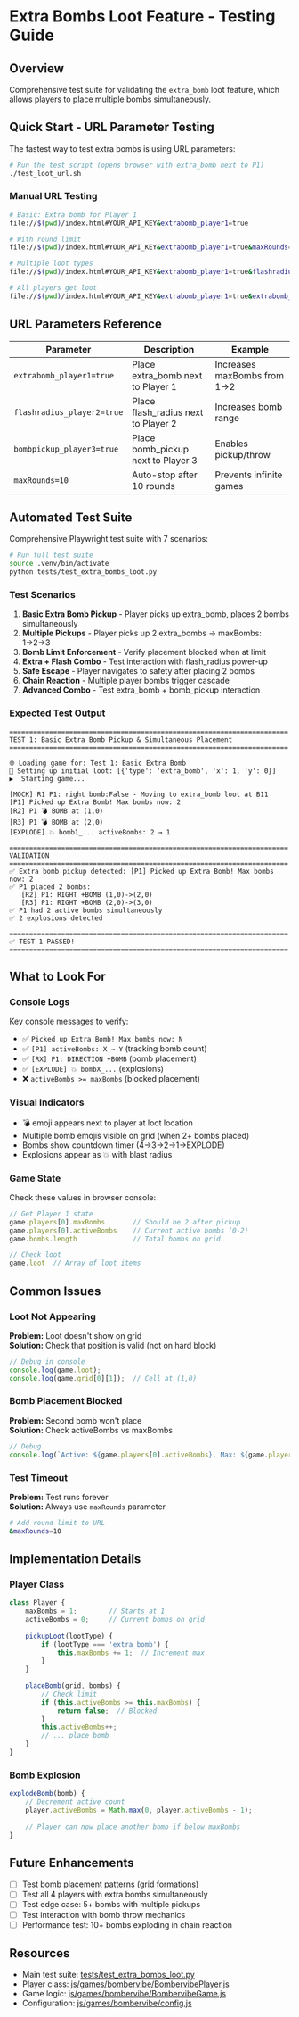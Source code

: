 # Extra Bombs Loot Feature - Testing Guide

## Overview

Comprehensive test suite for validating the `extra_bomb` loot feature, which allows players to place multiple bombs simultaneously.

## Quick Start - URL Parameter Testing

The fastest way to test extra bombs is using URL parameters:

```bash
# Run the test script (opens browser with extra_bomb next to P1)
./test_loot_url.sh
```

### Manual URL Testing

```bash
# Basic: Extra bomb for Player 1
file://$(pwd)/index.html#YOUR_API_KEY&extrabomb_player1=true

# With round limit
file://$(pwd)/index.html#YOUR_API_KEY&extrabomb_player1=true&maxRounds=10

# Multiple loot types
file://$(pwd)/index.html#YOUR_API_KEY&extrabomb_player1=true&flashradius_player2=true

# All players get loot
file://$(pwd)/index.html#YOUR_API_KEY&extrabomb_player1=true&extrabomb_player2=true&extrabomb_player3=true&extrabomb_player4=true
```

## URL Parameters Reference

| Parameter | Description | Example |
|-----------|-------------|---------|
| `extrabomb_player1=true` | Place extra_bomb next to Player 1 | Increases maxBombs from 1→2 |
| `flashradius_player2=true` | Place flash_radius next to Player 2 | Increases bomb range |
| `bombpickup_player3=true` | Place bomb_pickup next to Player 3 | Enables pickup/throw |
| `maxRounds=10` | Auto-stop after 10 rounds | Prevents infinite games |

## Automated Test Suite

Comprehensive Playwright test suite with 7 scenarios:

```bash
# Run full test suite
source .venv/bin/activate
python tests/test_extra_bombs_loot.py
```

### Test Scenarios

1. **Basic Extra Bomb Pickup** - Player picks up extra_bomb, places 2 bombs simultaneously
2. **Multiple Pickups** - Player picks up 2 extra_bombs → maxBombs: 1→2→3
3. **Bomb Limit Enforcement** - Verify placement blocked when at limit
4. **Extra + Flash Combo** - Test interaction with flash_radius power-up
5. **Safe Escape** - Player navigates to safety after placing 2 bombs
6. **Chain Reaction** - Multiple player bombs trigger cascade
7. **Advanced Combo** - Test extra_bomb + bomb_pickup interaction

### Expected Test Output

```
======================================================================
TEST 1: Basic Extra Bomb Pickup & Simultaneous Placement
======================================================================

🌐 Loading game for: Test 1: Basic Extra Bomb
💎 Setting up initial loot: [{'type': 'extra_bomb', 'x': 1, 'y': 0}]
▶️  Starting game...

[MOCK] R1 P1: right bomb:False - Moving to extra_bomb loot at B11
[P1] Picked up Extra Bomb! Max bombs now: 2
[R2] P1 💣 BOMB at (1,0)
[R3] P1 💣 BOMB at (2,0)
[EXPLODE] 💥 bomb1_... activeBombs: 2 → 1

======================================================================
VALIDATION
======================================================================
✅ Extra bomb pickup detected: [P1] Picked up Extra Bomb! Max bombs now: 2
✅ P1 placed 2 bombs:
   [R2] P1: RIGHT +BOMB (1,0)->(2,0)
   [R3] P1: RIGHT +BOMB (2,0)->(3,0)
✅ P1 had 2 active bombs simultaneously
✅ 2 explosions detected

======================================================================
✅ TEST 1 PASSED!
======================================================================
```

## What to Look For

### Console Logs

Key console messages to verify:

- ✅ `Picked up Extra Bomb! Max bombs now: N`
- ✅ `[P1] activeBombs: X → Y` (tracking bomb count)
- ✅ `[RX] P1: DIRECTION +BOMB` (bomb placement)
- ✅ `[EXPLODE] 💥 bombX_...` (explosions)
- ❌ `activeBombs >= maxBombs` (blocked placement)

### Visual Indicators

- 💣 emoji appears next to player at loot location
- Multiple bomb emojis visible on grid (when 2+ bombs placed)
- Bombs show countdown timer (4→3→2→1→EXPLODE)
- Explosions appear as 💥 with blast radius

### Game State

Check these values in browser console:

```javascript
// Get Player 1 state
game.players[0].maxBombs       // Should be 2 after pickup
game.players[0].activeBombs    // Current active bombs (0-2)
game.bombs.length              // Total bombs on grid

// Check loot
game.loot  // Array of loot items
```

## Common Issues

### Loot Not Appearing

**Problem:** Loot doesn't show on grid  
**Solution:** Check that position is valid (not on hard block)

```javascript
// Debug in console
console.log(game.loot);
console.log(game.grid[0][1]);  // Cell at (1,0)
```

### Bomb Placement Blocked

**Problem:** Second bomb won't place  
**Solution:** Check activeBombs vs maxBombs

```javascript
// Debug
console.log(`Active: ${game.players[0].activeBombs}, Max: ${game.players[0].maxBombs}`);
```

### Test Timeout

**Problem:** Test runs forever  
**Solution:** Always use `maxRounds` parameter

```bash
# Add round limit to URL
&maxRounds=10
```

## Implementation Details

### Player Class

```javascript
class Player {
    maxBombs = 1;        // Starts at 1
    activeBombs = 0;     // Current bombs on grid
    
    pickupLoot(lootType) {
        if (lootType === 'extra_bomb') {
            this.maxBombs += 1;  // Increment max
        }
    }
    
    placeBomb(grid, bombs) {
        // Check limit
        if (this.activeBombs >= this.maxBombs) {
            return false;  // Blocked
        }
        this.activeBombs++;
        // ... place bomb
    }
}
```

### Bomb Explosion

```javascript
explodeBomb(bomb) {
    // Decrement active count
    player.activeBombs = Math.max(0, player.activeBombs - 1);
    
    // Player can now place another bomb if below maxBombs
}
```

## Future Enhancements

- [ ] Test bomb placement patterns (grid formations)
- [ ] Test all 4 players with extra bombs simultaneously
- [ ] Test edge case: 5+ bombs with multiple pickups
- [ ] Test interaction with bomb throw mechanics
- [ ] Performance test: 10+ bombs exploding in chain reaction

## Resources

- Main test suite: [tests/test_extra_bombs_loot.py](test_extra_bombs_loot.py)
- Player class: [js/games/bombervibe/BombervibePlayer.js](../js/games/bombervibe/BombervibePlayer.js)
- Game logic: [js/games/bombervibe/BombervibeGame.js](../js/games/bombervibe/BombervibeGame.js)
- Configuration: [js/games/bombervibe/config.js](../js/games/bombervibe/config.js)
